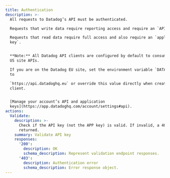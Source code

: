 ```yaml
---
title: Authentication
description: >-
  All requests to Datadog’s API must be authenticated.

  Requests that write data require reporting access and require an `API key`.

  Requests that read data require full access and also require an `application
  key`.


  **Note:** All Datadog API clients are configured by default to consume Datadog
  US site APIs.

  If you are on the Datadog EU site, set the environment variable `DATADOG_HOST`
  to

  `https://api.datadoghq.eu` or override this value directly when creating your
  client.


  [Manage your account’s API and application
  keys](https://app.datadoghq.com/account/settings#api).
actions:
  Validate:
    description: >-
      Check if the API key (not the APP key) is valid. If invalid, a 403 is
      returned.
    summary: Validate API key
    responses:
      '200':
        description: OK
        schema_description: Represent validation endpoint responses.
      '403':
        description: Authentication error
        schema_description: Error response object.
---
```

